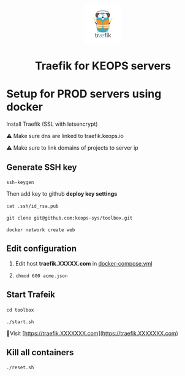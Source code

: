 <p align="center">
  <a href="https://www.ctc.io">
    <img alt="Gatsby" src="https://github.com/containous/traefik/raw/master/docs/content/assets/img/traefik.logo.png" width="100" />
  </a>
</p>
<h1 align="center">
  Traefik for KEOPS servers
</h1>

# Setup for PROD servers using docker 


Install Traefik (SSL with letsencrypt)


⚠️ Make sure dns are linked to traefik.keops.io

⚠️ Make sure to link domains of projects to server ip

## Generate SSH key
`ssh-keygen`

Then add key to github **deploy key settings**

`cat .ssh/id_rsa.pub`

`git clone git@github.com:keops-sys/toolbox.git`

`docker network create web`

## Edit configuration


1. Edit host **traefik.XXXXX.com** in [docker-compose.yml](https://github.com/keops-sys/toolbox/blob/master/docker-compose.yml)

2. `chmod 600 acme.json`

## Start Trafeik


`cd toolbox`

```./start.sh```

🚀Visit [https://traefik.XXXXXXX.com](https://traefik.XXXXXXX.com)


## Kill all containers

```./reset.sh```
